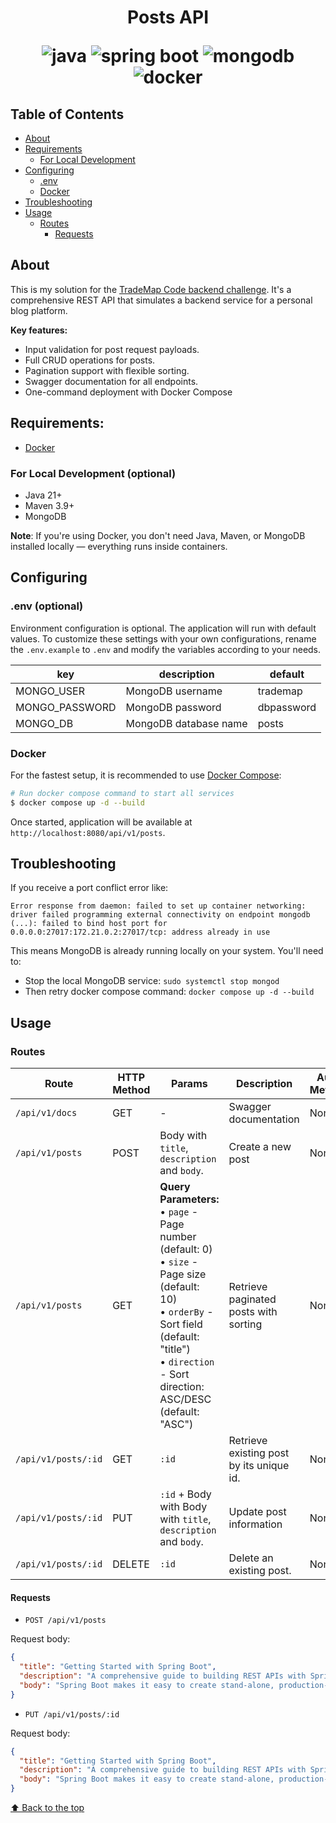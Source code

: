 <h1 align="center"> Posts API

![java](https://img.shields.io/static/v1?label=java&message=21.0.8&color=2d3748&logo=openjdk&style=flat-square)
![spring boot](https://img.shields.io/static/v1?label=spring%20boot&message=3.5.4&color=2d3748&logo=springboot&style=flat-square)
![mongodb](https://img.shields.io/badge/mongodb-latest-4b32c3?style=flat-square&logo=mongodb)
![docker](https://img.shields.io/static/v1?label=docker&message=28.5.0&color=2d3748&logo=docker&style=flat-square)

</h1>

## Table of Contents

- [About](#about)
- [Requirements](#requirements)
    - [For Local Development](#for-local-development-optional)
- [Configuring](#configuring)
    - [.env](#env-optional)
    - [Docker](#docker)
- [Troubleshooting](#troubleshooting)
- [Usage](#usage)
  - [Routes](#routes)
      - [Requests](#requests)

## About

This is my solution for the [TradeMap Code backend challenge](https://github.com/TradeMap-Code/desafio-backend). It's a comprehensive REST API that simulates a backend service for a personal blog platform.

**Key features:**

- Input validation for post request payloads.
- Full CRUD operations for posts.
- Pagination support with flexible sorting.
- Swagger documentation for all endpoints. 
- One-command deployment with Docker Compose

## Requirements:

- [Docker](https://www.docker.com/)

### For Local Development (optional)
- Java 21+ 
- Maven 3.9+ 
- MongoDB
  
**Note**: If you're using Docker, you don't need Java, Maven, or MongoDB installed locally — everything runs inside containers.

## **Configuring**

### **.env** (optional)

Environment configuration is optional. The application will run with default values. To customize these settings with your own configurations, rename the `.env.example` to `.env` and modify the variables according to your needs.

| key            | description                         | default    |
| -------------- | ----------------------------------- |------------|
| MONGO_USER     | MongoDB username                    | trademap   |
| MONGO_PASSWORD | MongoDB password                    | dbpassword |
| MONGO_DB       | MongoDB database name               | posts      |

### Docker

For the fastest setup, it is recommended to use [Docker Compose](https://docs.docker.com/compose/):

```bash
# Run docker compose command to start all services
$ docker compose up -d --build
```

Once started, application will be available at `http://localhost:8080/api/v1/posts`.

## Troubleshooting

If you receive a port conflict error like:
```
Error response from daemon: failed to set up container networking: driver failed programming external connectivity on endpoint mongodb (...): failed to bind host port for 0.0.0.0:27017:172.21.0.2:27017/tcp: address already in use
```

This means MongoDB is already running locally on your system. You'll need to:
- Stop the local MongoDB service: `sudo systemctl stop mongod`
- Then retry docker compose command: `docker compose up -d --build`

## Usage

### **Routes**

| Route               | HTTP Method | Params                                                                                                                                                                                                         | Description                             | Auth Method |
|---------------------|-------------|----------------------------------------------------------------------------------------------------------------------------------------------------------------------------------------------------------------|-----------------------------------------|-------------|
| `/api/v1/docs`      | GET         | -                                                                                                                                                                                                              | Swagger documentation                   | None        |
| `/api/v1/posts`     | POST        | Body with `title`, `description` and `body`.                                                                                                                                                                   | Create a new post                       | None        |
| `/api/v1/posts`     | GET         | **Query Parameters:**<br>• `page` - Page number (default: 0)<br>• `size` - Page size (default: 10)<br>• `orderBy` - Sort field (default: "title")<br>• `direction` - Sort direction: ASC/DESC (default: "ASC") | Retrieve paginated posts with sorting   | None        |
| `/api/v1/posts/:id` | GET         | `:id`                                                                                                                                                                                                          | Retrieve existing post by its unique id. | None        |
| `/api/v1/posts/:id` | PUT         | `:id` + Body with Body with `title`, `description` and `body`.                                                                                                                                                 | Update post information                 | None        |
| `/api/v1/posts/:id` | DELETE      | `:id`                                                                                                                                                                                                          | Delete an existing post.                | None        |

#### Requests

- `POST /api/v1/posts`

Request body:

```json
{
  "title": "Getting Started with Spring Boot",
  "description": "A comprehensive guide to building REST APIs with Spring Boot framework.",
  "body": "Spring Boot makes it easy to create stand-alone, production-grade Spring based Applications."
}
```

- `PUT /api/v1/posts/:id`

Request body:

```json
{
  "title": "Getting Started with Spring Boot",
  "description": "A comprehensive guide to building REST APIs with Spring Boot framework.",
  "body": "Spring Boot makes it easy to create stand-alone, production-grade Spring based Applications."
}
```

[⬆ Back to the top](#-posts-api)